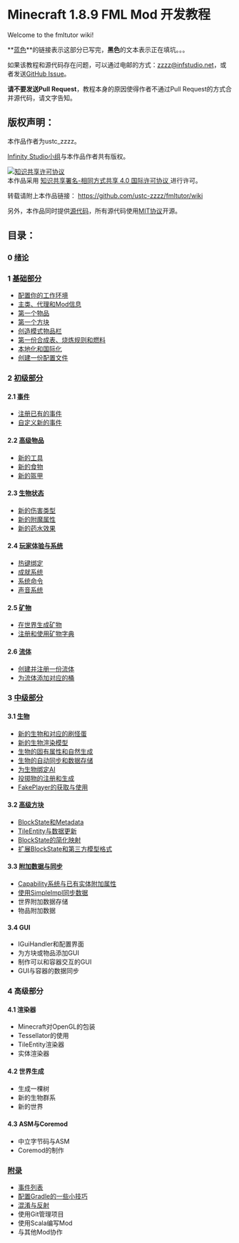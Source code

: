 # Minecraft 1.8.9 FML Mod 开发教程

Welcome to the fmltutor wiki!

**[蓝色](#)**的链接表示这部分已写完，**黑色**的文本表示正在填坑。。。

如果该教程和源代码存在问题，可以通过电邮的方式：[zzzz@infstudio.net](mailto:%7a%7a%7a%7a@%6d%61%69%6c.%75%73%74%63.%65%64%75.%63%6e)，或者发送[GitHub Issue](https://github.com/ustc-zzzz/fmltutor/issues)。

**请不要发送Pull Request**，教程本身的原因使得作者不通过Pull Request的方式合并源代码，请文字告知。

## 版权声明：

本作品作者为ustc_zzzz。

[Infinity Studio小组](https://www.infstudio.net/)与本作品作者共有版权。

<a rel="license" href="http://creativecommons.org/licenses/by-sa/4.0/">
    <img alt="知识共享许可协议" style="border-width:0" src="https://i.creativecommons.org/l/by-sa/4.0/88x31.png" />
</a><br />本作品采用
<a rel="license" href="http://creativecommons.org/licenses/by-sa/4.0/">
    知识共享署名-相同方式共享 4.0 国际许可协议
</a>进行许可。

转载请附上本作品链接：
<https://github.com/ustc-zzzz/fmltutor/wiki>

另外，本作品同时提供[源代码](https://github.com/ustc-zzzz/fmltutor/tags)，所有源代码使用[MIT协议](https://github.com/ustc-zzzz/fmltutor/blob/master/LICENSE)开源。

## 目录：

### 0 [绪论](0-绪论)

### 1 [基础部分](#1-基础部分)

* [配置你的工作环境](1.1-配置你的工作环境)
* [主类、代理和Mod信息](1.2-主类、代理和Mod信息)
* [第一个物品](1.3-第一个物品)
* [第一个方块](1.4-第一个方块)
* [创造模式物品栏](1.5-创造模式物品栏)
* [第一份合成表、烧炼规则和燃料](1.6-第一份合成表、烧炼规则和燃料)
* [本地化和国际化](1.7-本地化和国际化)
* [创建一份配置文件](1.8-创建一份配置文件)

### 2 [初级部分](#2-初级部分)

#### 2.1 [事件](#21-事件)

* [注册已有的事件](2.1.1-注册已有的事件)
* [自定义新的事件](2.1.2-自定义新的事件)

#### 2.2 [高级物品](#22-高级物品)

* [新的工具](2.2.1-新的工具)
* [新的食物](2.2.2-新的食物)
* [新的盔甲](2.2.3-新的盔甲)

#### 2.3 [生物状态](#23-生物状态)

* [新的伤害类型](2.3.1-新的伤害类型)
* [新的附魔属性](2.3.2-新的附魔属性)
* [新的药水效果](2.3.3-新的药水效果)

#### 2.4 [玩家体验与系统](#24-玩家体验与系统)

* [热键绑定](2.4.1-热键绑定)
* [成就系统](2.4.2-成就系统)
* [系统命令](2.4.3-系统命令)
* [声音系统](2.4.4-声音系统)

#### 2.5 [矿物](#25-矿物)

* [在世界生成矿物](2.5.1-在世界生成矿物)
* [注册和使用矿物字典](2.5.2-注册和使用矿物字典)

#### 2.6 [流体](#26-流体)

* [创建并注册一份流体](2.6.1-创建并注册一份流体)
* [为流体添加对应的桶](2.6.2-为流体添加对应的桶)

### 3 [中级部分](#3-中级部分)

#### 3.1 [生物](#31-生物)

* [新的生物和对应的刷怪蛋](3.1.1-新的生物和对应的刷怪蛋)
* [新的生物渲染模型](3.1.2-新的生物渲染模型)
* [生物的固有属性和自然生成](3.1.3-生物的固有属性和自然生成)
* [生物的自动同步和数据存储](3.1.4-生物的自动同步和数据存储)
* [为生物绑定AI](3.1.5-为生物绑定AI)
* [投掷物的注册和生成](3.1.6-投掷物的注册和生成)
* [FakePlayer的获取与使用](3.1.7-FakePlayer的获取与使用)

#### 3.2 [高级方块](#32-高级方块)

* [BlockState和Metadata](3.2.1-BlockState和Metadata)
* [TileEntity与数据更新](3.2.2-TileEntity与数据更新)
* [BlockState的简化映射](3.2.3-BlockState的简化映射)
* [扩展BlockState和第三方模型格式](3.2.4-扩展BlockState和第三方模型格式)

#### 3.3 [附加数据与同步](#33-附加数据与同步)

* [Capability系统与已有实体附加属性](3.3.1-Capability系统与已有实体附加属性)
* [使用SimpleImpl同步数据](3.3.2-使用SimpleImpl同步数据)
* 世界附加数据存储
* 物品附加数据

#### 3.4 GUI

* IGuiHandler和配置界面
* 为方块或物品添加GUI
* 制作可以和容器交互的GUI
* GUI与容器的数据同步

### 4 高级部分

#### 4.1 渲染器

* Minecraft对OpenGL的包装
* Tessellator的使用
* TileEntity渲染器
* 实体渲染器

#### 4.2 世界生成

* 生成一棵树
* 新的生物群系
* 新的世界

#### 4.3 ASM与Coremod

* 中立字节码与ASM
* Coremod的制作

### [附录](#附录)

* [事件列表](附录A-事件列表)
* [配置Gradle的一些小技巧](附录B-配置Gradle的一些小技巧)
* [混淆与反射](附录C-混淆与反射)
* 使用Git管理项目
* 使用Scala编写Mod
* 与其他Mod协作

